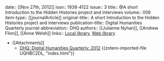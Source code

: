 date:: [[Nov 27th, 2012]]
issn:: 1938-4122
issue:: 3
title:: @A short Introduction to the Hidden Histories project and interviews
volume:: 006
item-type:: [[journalArticle]]
original-title:: A short Introduction to the Hidden Histories project and interviews
publication-title:: Digital Humanities Quarterly
journal-abbreviation:: DHQ
authors:: [[Julianne Nyhan]], [[Andrew Flinn]], [[Anne Welsh]]
links:: [Local library](zotero://select/groups/2386895/items/PXQFH9CU), [Web library](https://www.zotero.org/groups/2386895/items/PXQFH9CU)

- [[Attachments]]
	- [DHQ: Digital Humanities Quarterly: 2012](http://www.digitalhumanities.org/dhq/vol/6/3/index.html) {{zotero-imported-file UQHBC2DL, "index.html"}}